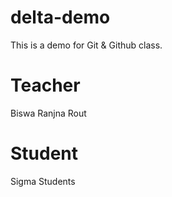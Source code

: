 # delta-demo
This is a demo for Git &amp; Github class.

# Teacher
Biswa Ranjna Rout

# Student
Sigma Students